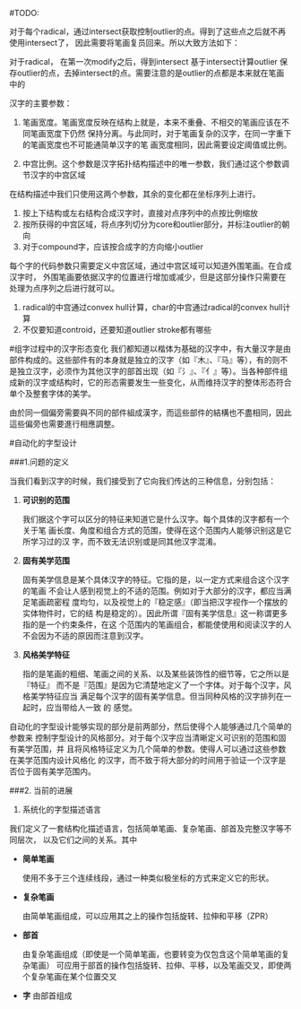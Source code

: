 #TODO:

对于每个radical，通过intersect获取控制outlier的点。得到了这些点之后就不再使用intersect了，
因此需要将笔画复员回来。所以大致方法如下：

对于radical，
在第一次modify之后，得到intersect
基于intersect计算outlier
保存outlier的点，去掉intersect的点。需要注意的是outlier的点都是本来就在笔画中的

汉字的主要参数：

1. 笔画宽度。笔画宽度反映在结构上就是，本来不重叠、不相交的笔画应该在不同笔画宽度下仍然
   保持分离。与此同时，对于笔画复杂的汉字，在同一字重下的笔画宽度也不可能通简单汉字的笔
   画宽度相同，因此需要设定阈值或比例。
   
2. 中宫比例。这个参数是汉字拓扑结构描述中的唯一参数，我们通过这个参数调节汉字的中宫区域

在结构描述中我们只使用这两个参数，其余的变化都在坐标序列上进行。

1. 按上下结构或左右结构合成汉字时，直接对点序列中的点按比例缩放
2. 按所获得的中宫区域，将点序列切分为core和outlier部分，并标注outlier的朝向
3. 对于compound字，应该按合成字的方向缩小outlier



每个字的代码参数只需要定义中宫区域，通过中宫区域可以知道外围笔画。在合成汉字时，
外围笔画要依据汉字的位置进行增加或减少，但是这部分操作只需要在处理为点序列之后进行就可以。

1. radical的中宫通过convex hull计算，char的中宫通过radical的convex hull计算
2. 不仅要知道controid，还要知道outlier stroke都有哪些

#组字过程中的汉字形态变化
我们都知道以楷体为基础的汉字中，有大量汉字是由部件构成的。这些部件有的本身就是独立的汉字（如『木』、『马』等），有的则不是独立汉字，必须作为其他汉字的部首出现（如『氵』、『亻』等）。当各种部件组成新的汉字或结构时，它的形态需要发生一些变化，从而维持汉字的整体形态符合单个及整套字体的美学。

由於同一個偏旁需要與不同的部件組成漢字，而這些部件的結構也不盡相同，因此這些偏旁也需要進行相應調整。

#自动化的字型设计

###1.问题的定义

当我们看到汉字的时候，我们接受到了它向我们传达的三种信息，分别包括：

1. **可识别的范围**
   
   我们据这个字可以区分的特征来知道它是什么汉字。每个具体的汉字都有一个关于笔
   画长度、角度和组合方式的范围，使得在这个范围内人能够识别这是它所学习过的汉
   字，而不致无法识别或是同其他汉字混淆。
   
2. **固有美学范围**
   
   固有美学信息是某个具体汉字的特征。它指的是，以一定方式来组合这个汉字的笔画
   不会让人感到视觉上的不适的范围。例如对于大部分的汉字，都应当满足笔画疏密程
   度均匀，以及视觉上的『稳定感』（即当把汉字视作一个摆放的实体物件时，它的结
   构是稳定的）。因此所谓『固有美学信息』这一称谓更多指的是一个约束条件，在这
   个范围内的笔画组合，都能使使用和阅读汉字的人不会因为不适的原因而注意到汉字。
   
3. **风格美学特征**
   
   指的是笔画的粗细、笔画之间的关系、以及某些装饰性的细节等，它之所以是『特征』
   而不是『范围』是因为它清楚地定义了一个字体。对于每个汉字，风格美学特征应当
   满足每个汉字的固有美学信息。但当同种风格的汉字排列在一起时，应当带给人一致
   的   感觉。

自动化的字型设计能够实现的部分是前两部分，然后使得个人能够通过几个简单的参数来
控制字型设计的风格部分。对于每个汉字应当清晰定义可识别的范围和固有美学范围，并
且将风格特征定义为几个简单的参数。使得人可以通过这些参数在美学范围内设计风格化
的汉字，而不致于将大部分的时间用于验证一个汉字是否位于固有美学范围内。

###2. 当前的进展

1. 系统化的字型描述语言

我们定义了一套结构化描述语言，包括简单笔画、复杂笔画、部首及完整汉字等不同层次，
以及它们之间的关系。其中

* **简单笔画**
  
  使用不多于三个连续线段，通过一种类似极坐标的方式来定义它的形状。
  
* **复杂笔画**
  
  由简单笔画组成，可以应用其之上的操作包括旋转、拉伸和平移（ZPR）
  
* **部首**
  
  由复杂笔画组成（即使是一个简单笔画，也要转变为仅包含这个简单笔画的复杂笔画）
  可应用于部首的操作包括旋转、拉伸、平移，以及笔画交叉，即使两个复杂笔画在某个位置交叉

* **字**
  由部首组成
  
